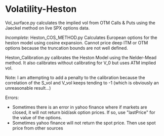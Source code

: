 # Volatility-Heston

Vol_surface.py calculates the implied vol from OTM Calls & Puts using the Jaeckel method on live SPX options data.

*Incomplete:*
Heston_COS_METHOD.py Calculates European options for the heston model using cosine expansion.
Cannot price deep ITM or OTM options because the truncation bounds are not well defined.

Heston_Calibration.py calibrates the Heston Model using the Nelder-Mead method.
It also calibrates without calibrating for V_0 but uses ATM implied vol.

Note: I am attempting to add a penalty to the calibration because the correlation of the S_vol and V_vol keeps tending to -1 (which is obviously an unreasonable result...)

Errors:
- Sometimes there is an error in yahoo finance where if markets are closed, it will not return bid/ask option prices. If so, use "lastPrice" for the value of the options.
- Sometimes yahoo finance will not return the spot price. Then use spot price from other sources
